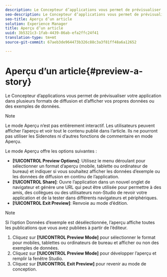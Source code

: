 ```yaml
---
description: Le Concepteur d’applications vous permet de prévisualiser votre application dans plusieurs formats de diffusion et d’afficher vos propres données ou des exemples de données.
seo-description: Le Concepteur d’applications vous permet de prévisualiser votre application dans plusieurs formats de diffusion et d’afficher vos propres données ou des exemples de données.
seo-title: Aperçu d’un article
solution: Experience Manager
title: Aperçu d’un article
uuid: 3b5321c3-1fab-4439-86ab-efa2ffc24f41
translation-type: tm+mt
source-git-commit: 67aeb3de964473b326c88c3a3f81ff48a6a12652

---
```



# Aperçu d’un article{#preview-a-story}

Le Concepteur d’applications vous permet de prévisualiser votre application dans plusieurs formats de diffusion et d’afficher vos propres données ou des exemples de données.

>[!NOTE]
>
>Le mode Aperçu n’est pas entièrement interactif. Les utilisateurs peuvent afficher l’aperçu et voir tout le contenu publié dans l’article. Ils ne pourront pas utiliser les Sidenotes ni d’autres fonctions de commentaire en mode Aperçu.

Le mode Aperçu offre les options suivantes :

* **[!UICONTROL Preview Options]**: Utilisez le menu déroulant pour sélectionner un format d’aperçu (mobile, tablette ou ordinateur de bureau) et indiquer si vous souhaitez afficher les données d’exemple ou les données de diffusion en continu de l’application.
* **[!UICONTROL Share]**: Ouvre l’application dans un nouvel onglet de navigateur et génère une URL qui peut être utilisée pour permettre à des amis, des collègues ou des utilisateurs non-Studio de revoir votre application et de la tester dans différents navigateurs et périphériques.
* **[!UICONTROL Exit Preview]**: Renvoie au mode d’édition.

>[!NOTE]
>
>Si l’option Données d’exemple est désélectionnée, l’aperçu affiche toutes les publications que vous avez publiées à partir de l’éditeur.

1. Cliquez sur **[!UICONTROL Preview Mode]** pour sélectionner le format pour mobiles, tablettes ou ordinateurs de bureau et afficher ou non des exemples de données.
1. Cliquez sur **[!UICONTROL Preview Mode]** pour développer l’aperçu et remplir la fenêtre Studio.
1. Cliquez sur **[!UICONTROL Exit Preview]** pour revenir au mode de conception.
